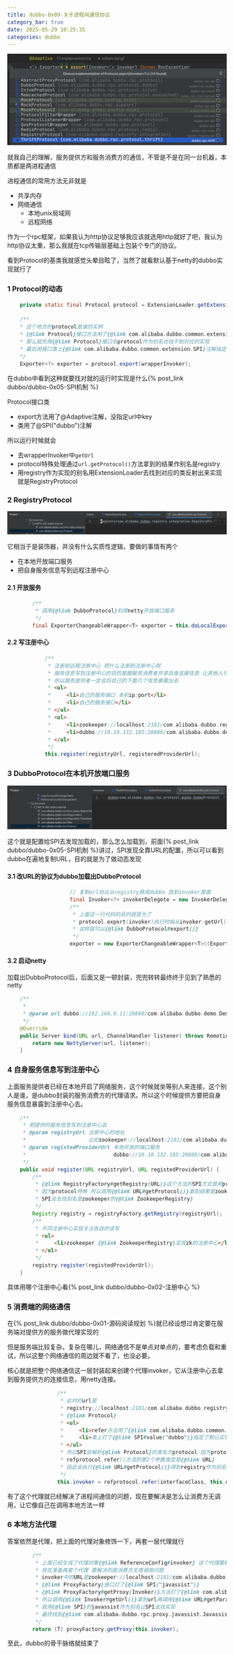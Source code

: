 ```yaml
---
title: dubbo-0x09-关于进程间通信协议
category_bar: true
date: 2025-05-29 10:25:35
categories: dubbo
---
```


![](./dubbo-0x09-关于进程间通信协议/1748485666.png)

就我自己的理解，服务提供方和服务消费方的通信，不管是不是在同一台机器，本质都是两进程通信

进程通信的常用方法无非就是
- 共享内存
- 网络通信
  - 本地unix局域网
  - 远程网络

作为一个rpc框架，如果我认为http协议足够我应该就选用http就好了吧，我认为http协议太重，那么我就在tcp传输层基础上包装个专门的协议。

看到Protocol的基类我就感觉头晕目眩了，当然了就看默认基于netty的dubbo实现就行了

### 1 Protocol的动态

```java
    private static final Protocol protocol = ExtensionLoader.getExtensionLoader(Protocol.class).getAdaptiveExtension();

    /**
    * 这个地方的protocol是谁的实例
    * {@link Protocol}接口方法用了{@link com.alibaba.dubbo.common.extension.Adaptive}却没有指定别名
    * 那么就先用{@link Protocol}接口名protocol作为别名也找不到对应的实现
    * 最后用接口类上{@link com.alibaba.dubbo.common.extension.SPI}注解指定的dubbo作为别名找到{@link DubboProtocol}这个实现
    */
    Exporter<?> exporter = protocol.export(wrapperInvoker);
```

在dubbo中看到这种就要找对就的运行时实现是什么{% post_link dubbo/dubbo-0x05-SPI机制 %}

Protocol接口类
- export方法用了@Adaptive注解，没指定url中key
- 类用了@SPI("dubbo")注解

所以运行时候就会
- 去wrapperInvoker中`getUrl`
- protocol特殊处理通过`url.getProtocol()`方法拿到的结果作别名是registry
- 用registry作为实现的别名用ExtensionLoader去找到对应的类反射出来实现就是RegistryProtocol

### 2 RegistryProtocol

![](./dubbo-0x09-关于进程间通信协议/1748506211.png)

它相当于是装饰器，并没有什么实质性逻辑，要做的事情有两个

- 在本地开放端口服务
- 把自身服务信息写到远程注册中心

#### 2.1 开放服务

```java
        /**
         * 调用{@link DubboProtocol}利用netty开放端口服务
         */
        final ExporterChangeableWrapper<T> exporter = this.doLocalExport(originInvoker);
```

#### 2.2 写注册中心

```java
            /**
             * 注册到远程注册中心 把什么注册到注册中心呢
             * 服务信息写到注册中心的目的是跟服务消费者共享自身连接信息 让其他人可以连接到自己
             * 所以服务提供者一定会将自己的下面几个信息暴露出去
             * <ul>
             *     <li>自己的服务端口 本机ip:port</li>
             *     <li>自己的服务接口</li>
             * </ul>
             * <ul>
             *     <li>zookeeper://localhost:2181/com.alibaba.dubbo.registry.RegistryService?application=native-provider&dubbo=2.0.2&export=dubbo%3A%2F%2F10.10.132.185%3A20880%2Fcom.alibaba.dubbo.demo.DemoService%3Fanyhost%3Dtrue%26application%3Dnative-provider%26bind.ip%3D10.10.132.185%26bind.port%3D20880%26dubbo%3D2.0.2%26generic%3Dfalse%26interface%3Dcom.alibaba.dubbo.demo.DemoService%26methods%3DsayHello%26pid%3D95899%26qos.port%3D22222%26side%3Dprovider%26timestamp%3D1669364001492&pid=95899&qos.port=22222&timestamp=1669364001477</li>
             *     <li>dubbo://10.10.132.185:20880/com.alibaba.dubbo.demo.DemoService?anyhost=true&application=native-provider&dubbo=2.0.2&generic=false&interface=com.alibaba.dubbo.demo.DemoService&methods=sayHello&pid=95899&side=provider&timestamp=1669364001492</li>
             * </ul>
             */
            this.register(registryUrl, registeredProviderUrl);
```

### 3 DubboProtocol在本机开放端口服务

![](./dubbo-0x09-关于进程间通信协议/1748487041.png)

这个就是配置给SPI去发现加载的，那么怎么加载到，前面{% post_link dubbo/dubbo-0x05-SPI机制 %}讲过，SPI发现全靠URL的配置，所以可以看到dubbo在遍地复制URL，目的就是为了做动态发现

#### 3.1 改URL的协议为dubbo加载出DubboProtocol

```java
                    // 复制url协议从registry换成dubbo 放到invoker里面
                    final Invoker<?> invokerDelegete = new InvokerDelegete<T>(originInvoker, getProviderUrl(originInvoker));
                    /**
                     * 上面这一行代码的目的就是为了
                     * protocol.export(invoker)执行时候从invoker.getUrl()拿到的url的url.getProtocol()返回的是dubbo
                     * 这样就可以{@link DubboProtocol#export()}
                     */
                    exporter = new ExporterChangeableWrapper<T>((Exporter<T>) protocol.export(invokerDelegete), originInvoker);
```

#### 3.2 启动netty

加载出DubboProtocol后，后面又是一顿封装，兜兜转转最终终于见到了熟悉的netty

```java
    /**
     *
     * @param url dubbo://192.168.0.11:20880/com.alibaba.dubbo.demo.DemoService?anyhost=true&application=native-provider&bind.ip=192.168.0.11&bind.port=20880&channel.readonly.sent=true&codec=dubbo&dubbo=2.0.2&generic=false&heartbeat=60000&interface=com.alibaba.dubbo.demo.DemoService&methods=sayHello&pid=36435&qos.port=22222&side=provider&timestamp=1669555941396
     */
    @Override
    public Server bind(URL url, ChannelHandler listener) throws RemotingException {
        return new NettyServer(url, listener);
    }
```

### 4 自身服务信息写到注册中心

上面服务提供者已经在本地开启了网络服务，这个时候就坐等别人来连接，这个别人是谁，是dubbo封装的服务消费方的代理请求。所以这个时候提供方要把自身服务信息暴露到注册中心去。

```java
    /**
     * 把提供的服务信息写到注册中心去
     * @param registryUrl 注册中心的地址
     *                    比如zookeeper://localhost:2181/com.alibaba.dubbo.registry.RegistryService?application=native-provider&dubbo=2.0.2&export=dubbo%3A%2F%2F10.10.132.185%3A20880%2Fcom.alibaba.dubbo.demo.DemoService%3Fanyhost%3Dtrue%26application%3Dnative-provider%26bind.ip%3D10.10.132.185%26bind.port%3D20880%26dubbo%3D2.0.2%26generic%3Dfalse%26interface%3Dcom.alibaba.dubbo.demo.DemoService%26methods%3DsayHello%26pid%3D95948%26qos.port%3D22222%26side%3Dprovider%26timestamp%3D1669364071921&pid=95948&qos.port=22222&timestamp=1669364071907
     * @param registedProviderUrl 本地开放的端口服务
     *                            dubbo://10.10.132.185:20880/com.alibaba.dubbo.demo.DemoService?anyhost=true&application=native-provider&dubbo=2.0.2&generic=false&interface=com.alibaba.dubbo.demo.DemoService&methods=sayHello&pid=95948&side=provider&timestamp=1669364071921
     */
    public void register(URL registryUrl, URL registedProviderUrl) {
        /**
         * {@link RegistryFactory#getRegistry(URL)}这个方法的SPI方式是用protocol取url的配置
         * 因为protocol特殊 所以调用{@link URL#getProtocol()}拿到结果是zookeeper
         * SPI会去找别名是zookeeper的{@link ZookeeperRegistry}
         */
        Registry registry = registryFactory.getRegistry(registryUrl);
        /**
         * 不同注册中心实现关注各自的读写
         * <ul>
         *     <li>zookeeper {@link ZookeeperRegistry}实现zk的注册中心</li>
         * </ul>
         */
        registry.register(registedProviderUrl);
    }
```

具体用哪个注册中心看{% post_link dubbo/dubbo-0x02-注册中心 %}

### 5 消费端的网络通信

在{% post_link dubbo/dubbo-0x01-源码阅读规划 %}就已经设想过肯定要在服务端对提供方的服务做代理实现的

但是服务端比较复杂，复杂在哪儿，网络通信不是单点对单点的，要考虑负载和重试，所以这整个网络通信的周边就不看了，也没必要。

核心就是把整个网络通信这一层封装起来创建个代理invoker，它从注册中心去拿到服务提供方的连接信息，用netty连接。

```java
                /**
                 * 此时的url是
                 * registry://localhost:2181/com.alibaba.dubbo.registry.RegistryService?application=native-consumer&dubbo=2.0.2&pid=82516&qos.port=33333&refer=application%3Dnative-consumer%26dubbo%3D2.0.2%26interface%3Dcom.alibaba.dubbo.demo.DemoService%26methods%3DsayHello%26pid%3D82516%26qos.port%3D33333%26register.ip%3D198.18.0.1%26side%3Dconsumer%26timestamp%3D1669709307576&registry=zookeeper&timestamp=1669709314764
                 * {@link Protocol}
                 * <ul>
                 *     <li>refer方法用了{@link com.alibaba.dubbo.common.extension.Adaptive}注解没指定key</li>
                 *     <li>类上打了{@link SPI#value("dubbo")}指定了默认实现{@link DubboProtocol}</li>
                 * </ul>
                 * 所以SPI会解析{@link Protocol}的类名为protocol 因为protocol特殊
                 * refprotocol.refer()方法的第2个参数类型是{@link URL}
                 * 因此会执行{@link URL#getProtocol()}得到registry作为别名让SPI去找registry的实现{@link com.alibaba.dubbo.registry.integration.RegistryProtocol}
                 */
                this.invoker = refprotocol.refer(interfaceClass, this.urls.get(0));
```

有了这个代理就已经解决了进程间通信的问题，现在要解决是怎么让消费方无调用，让它像自己在调用本地方法一样

### 6 本地方法代理

答案依然是代理，把上面的代理对象修饰一下，再套一层代理就行

```java
        /**
         * 上面已经生成了代理对象{@link ReferenceConfig#invoker} 这个代理要解决的是进程单网络通信
         * 现在准备再套个代理 要解决的是消费方无感调用问题
         * invoker中的URL是zookeeper://localhost:2181/com.alibaba.dubbo.registry.RegistryService?anyhost=true&application=native-consumer&check=false&dubbo=2.0.2&generic=false&interface=com.alibaba.dubbo.demo.DemoService&methods=sayHello&pid=82897&qos.port=33333&register.ip=198.18.0.1&remote.timestamp=1669707577585&side=consumer&timestamp=1669709866593
         * {@link ProxyFactory}接口打了{@link SPI("javassist")}
         * {@link ProxyFactory#getProxy(Invoker)}方法打了{@link com.alibaba.dubbo.common.extension.Adaptive("proxy")}
         * 所以调用{@link Invoker#getUrl()}拿到url再调用{@link URL#getParameter("proxy")}拿到空
         * 就用{@link SPI}的javassist作为别名让SPI去找实现
         * 最终找到{@link com.alibaba.dubbo.rpc.proxy.javassist.JavassistProxyFactory#getProxy(Invoker)}
         */
        return (T) proxyFactory.getProxy(this.invoker);
```

至此，dubbo的骨干脉络就结束了